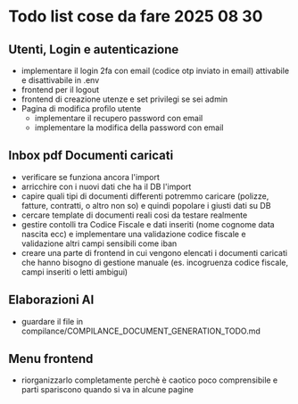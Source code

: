 # Todo list cose da fare 2025 08 30


## Utenti, Login e autenticazione
- implementare il login 2fa con email (codice otp inviato in email) attivabile e disattivabile in .env
- frontend per il logout
- frontend di creazione utenze e set privilegi se sei admin
- Pagina di modifica profilo utente
    - implementare il recupero password con email
    - implementare la modifica della password con email


## Inbox pdf Documenti caricati

- verificare se funziona ancora l'import
- arricchire con i nuovi dati che ha il DB l'import
- capire quali tipi di documenti differenti potremmo caricare (polizze, fatture, contratti, o altro non so) e quindi popolare i giusti dati su DB
- cercare template di documenti reali cosi da testare realmente
- gestire contolli tra Codice Fiscale e dati inseriti (nome cognome data nascita ecc) e implementare una validazione codice fiscale e validazione altri campi sensibili come iban
- creare una parte di frontend in cui vengono elencati i documenti caricati che hanno bisogno di gestione manuale (es. incogruenza codice fiscale, campi inseriti o letti ambigui)


## Elaborazioni AI

- guardare il file in compilance/COMPILANCE_DOCUMENT_GENERATION_TODO.md


## Menu frontend

- riorganizzarlo completamente perchè è caotico poco comprensibile e parti spariscono quando si va in alcune pagine